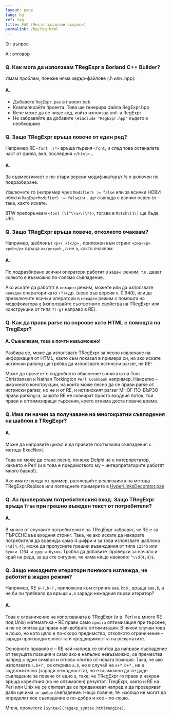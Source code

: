 ```yaml
---
layout: page
lang: bg
ref: faq
title: FAQ (Често задавани въпроси)
permalink: /bg/faq.html
---
```


Q
: въпрос

A
: отговор

### Q. Как мога да използвам TRegExpr в Borland C++ Builder?

Имам проблем, понеже няма хедър-файлове (.h или .hpp).

#### A.
* Добавете `RegExpr.pas` в проект bcb
* Компилирайте проекта. Това ще генерира файла RegExpr.hpp
* Вече може да се пише код, който използва unit-а RegExpr
* Не забравяйте да добавите `\#include "RegExpr.hpp"` където е необходимо

### Q. Защо TRegExpr връща повече от един ред?

Например RE `<font .\*>` връща първия `<font`, и след това
останалата част от файла, вкл. последния `</html>`...

#### A.
За съвместимост с по-стари версии модификаторът /s е включен по
подразбиране.

Изключете го (например чрез `ModifierS := false` или за всички НОВИ обекти
`RegExprModifierS := false`) и `.` ще съвпада с всичко освен \\n – така,
както искате.

BTW препоръчвам `<font (\[^\\n>\]\*)>`, тогава в `Match\[1\]` ще
бъде URL.

### Q. Защо TRegExpr връща повече, отколкото очаквам?

Например, шаблонът `<p>(.+)</p>` , приложен към стринг
`<p>a</p><p>b</p>` връща `a</p><p>b`
, а не `a`, както очаквам.

#### A.
По подразбиране всички оператори работят в `жаден`  режим, т.е. дават
колкото е възможно по-голямо съвпадение.

Ако искате да работят в `нежаден` режим, можете или да използвате
`нежадни` оператори като `+?` и др. (ново във версия v. 0.940), или да
превключите всички оператори в `нежаден` режим с помощта на модофокатора
`g` (използвайте съответните свойства на TRegExpr или конструкции от
типа `?(-g)` направо в RE).

### Q. Как да правя parse на сорсове като HTML с помощта на TregExpr?

#### A. Съжалявам, това е почти невъзможно!

Разбира се, може да използвате TRegExpr за лесно извличане на информация
от HTML, както съм показал в примера си, но ако искате истински parsing
ще трябва да използвате истинсли parser, не RE!

Може да прочетете подробното обяснение в книгата на Tom Christiansen и
Nathan Torkington `Perl Cookbook` например. Накратко – има много
конструкции, на които може лесно да се прави parse от истински parser,
но не и от RE, и истинският parser МНОГ ПО-БЪРЗО прави parsing-а, защото
RE не сканират просто входния поток, той прави и оптимизиращи търсения,
което отнема доста повече време.

### Q. Има ли начин за получаване на многократни съвпадения на шаблон в TRegExpr?

#### A.
Може да направите цикъл и да правите постъпкови съвпадения с метода
ExecNext.

Това не може да стане лесно, понеже Delphi не е интерпретатор, какъвто е
Perl (и в това е предимството му – интерпретаторите работят много
бавно!).

Ако имате нужда от пример, разгледайте реализаията на метода
TRegExpr.Replace или погледнете примерите в
[HyperLinksDecorator.pas](#hyperlinksdecorator.html)

### Q. Аз проверявам потребителския вход. Защо TRegExpr връща `True` при грешно въведен текст от потребителя?

#### A.
В много от случаите потребителите на TRegExpr забравят, че RE е за
ТЪРСЕНЕ във входния стринг. Така, че ако искате да накарате потребителя
да въвежда само 4 цифри и за това използвате шаблона `\\d{4,4}`, може да
пропуснете грешни въвеждания от типа `12345` или `букви 1234 и други
букви`. Трябва да добавите  проверки за начало и край на реда, за да сте
сигурни, че няма нищо наоколо: `^\\d{4,4}$`.

### Q. Защо нежадните итератори понякога изглежда, че работят в жаден режим?

Например, RE `a+?,b+?` , приложена към стринга `aaa,bbb` , връща
`aaa,b`, а не би ли трябвало да връща `a,b` заради нежадния първи
итератор?

#### A.
Това е ограничение на използваната в TRegExpr (и в  Perl и в много RE
под Unix) математика – RE прави само `проста` оптимизация при търсене, и
не се опитва да прави най-добрата оптимизация. В някои случаи това е
лошо, но като цяло е по-скоро предимство, отколкото ограничение – заради
производителността и предвидимостта на резултатите.

Основното правило е – RE най-напред се опитва да направи съвпадение от
текущата позиция и само ако е напълно невъзможно, се премества напред с
един символ и отново опитва от новата позиция. Така, че ако използвате
`a,b+?` , се открива `a,b`, но в случай на `a+?,b+?` , не е задължително
(заради нежадността), но е възможно да се даде съвпадение за повече от
едно `a`, така, че TRegExpr го прави и накрая връща коректния (но не
оптимален) резултат. TregExpr, както и RE на Perl или Unix не се опитват
да се придвижват напред и да проверяват дали ще има `по-добро`
съвпадение. Нещо повече, те  изобщо не могат да определят кое съвпадение
е по-добро и кое – по-лошо.

Мпля, прочетете
`[Syntax](regexp_syntax.html#engine)`.
